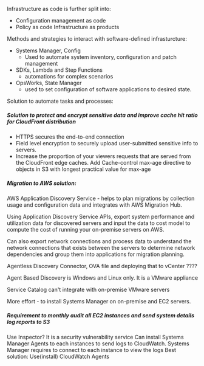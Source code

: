 Infrastructure as code is further split into:
- Configuration management as code
- Policy as code
Infrastructure as products

Methods and strategies to interact with software-defined infrasturcture:
- Systems Manager, Config
	- Used to automate system inventory, configuration and patch management
- SDKs, Lambda and Step Functions
	- automations for complex scenarios
- OpsWorks, State Manager
	- used to set configuration of software applications to desired state.

Solution to automate tasks and processes:
##### Solution to protect and encrypt sensitive data and improve cache hit ratio for CloudFront distribution
- HTTPS secures the end-to-end connection
- Field level encryption to securely upload user-submitted sensitive info to servers.
- Increase the proportion of your viewers requests that are served from the CloudFront edge caches. Add Cache-control max-age directive to objects in S3 with longest practical value for max-age


##### Migration to AWS solution:
AWS Application Discovery Service - helps to plan migrations by collection usage and configuration data and integrates with AWS Migration Hub.

Using Application Discovery Service APIs, export system performance and utilization data for discovered servers and input the data to cost model to compute the cost of running your on-premise servers on AWS.

Can also export network connections and process data to understand the network connections that exists between the servers to determine network dependencies and group them into applications for migration planning. 

Agentless Discovery Connector, OVA file and deploying that to vCenter ????

Agent Based Discovery is Windows and Linux only.
It is a VMware appliance

Service Catalog can't integrate with on-premise VMware servers

More effort - to install Systems Manager on on-premise and EC2 servers.


##### Requirement to monthly audit all EC2 instances and send system details log reports to S3

Use Inspector? It is a security vulnerability service 
Can install Systems Manager Agents to each instances to send logs to CloudWatch. Systems Manager requires to connect to each instance to view the logs
Best solution: Use(install) CloudWatch Agents